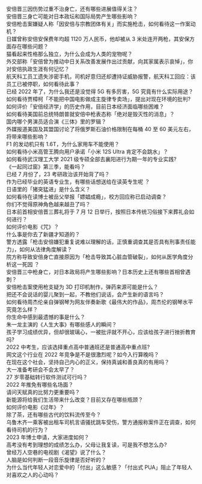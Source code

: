 安倍晋三因伤势过重不治身亡，还有哪些进展值得关注？  
安倍晋三身亡可能对日本政坛和国际局势产生哪些影响？  
安倍枪击案嫌疑人称「因安倍与宗教团体有关」而实施枪击，如何看待这一作案动机？  
日媒曾称安倍安保费年均超 1120 万人民币，他却被从 3 米处连开两枪，其安保方面存在哪些问题？  
猫看起来性格那么独立，为什么会成为人类的宠物呢？  
外交部称「安倍曾为推动中日关系改善发展作出过贡献，向其家属表示哀悼」，你对安倍执政生涯有何记忆？  
航天科工员工遗失涉密手机，司机好意归还却遭持证威胁报警，航天科工回应：该员工已被停职，如何看待此事？  
已经 2022 年了，为什么我还是没觉得 5G 有多厉害，5G 究竟有什么实际用途？  
如何看待贾樟柯「不能把中国电影做成主旋律专卖场」，提出对现在环境的批判?  
如何评价「安倍经济学」的历史作用，目前日本经济面临哪些困难？  
如何看待美国前总统特朗普就安倍中枪表态称「绝对是毁灭性的消息」？  
国内哪个男演员适合演《三体》里的罗辑？  
外媒报道美国及其盟国讨论了将俄罗斯石油价格限制在每桶 40 至 60 美元左右，将带来哪些影响？  
F1 的发动机只有 1.6T，为什么家用车不能使用？  
如何看待小米高管王腾向用户承诺「小米 12S Ultra 肯定不会跳水」？  
如何看待武汉理工大学 2021 级专硕全部去襄阳进行为期一年的专业实践?  
《一起同过窗》第三季，能看吗？  
已经 7 月份了，23 考研政治该开始背了吗？  
作为已经毕业的英语专业生，有哪些话想送给在读英专生呢 ？  
日语里的「猪突猛进」是什么含义？  
如何看待在读博士被岳父举报「嫖娼成瘾」，校方回应称已启动调查？  
你们不觉得原神角色越来越丑了吗？  
日本前首相安倍晋三葬礼将于 7 月 12 日举行，按照日本传统习俗接下来葬礼会如何进行？  
如何评价电影《咒》？  
什么事是你去了新疆才知道的？  
警方透露「枪击安倍嫌犯重复说难以理解的话，正慎重调查其是否具有刑事责任能力」，如何从法律角度解读？  
院方称导致安倍身亡直接原因为「枪击导致其心脏血管破裂」，如何从医学角度分析这一死因 ？  
安倍晋三中枪身亡，对日本政局将产生哪些影响？日本历史上还有哪些首相曾遇刺？  
安倍枪击案使用枪支疑为 3D 打印机制作，弹药来源可能是什么？  
把还不会说话的婴儿聚到一起，不教他们说话，会产生新的语言吗？  
如何看待周杰伦亲自弹钢琴为网友伴奏新歌《最伟大的作品》，周杰伦的钢琴水平究竟怎么样？  
你生命中感到最遗憾的事是什么？  
朱一龙主演的《人生大事》有哪些感人的瞬间？  
孩子学习成绩优异，但却很玻璃心，一被批评就不开心，应该给孩子进行挫折教育吗?  
2022 中考生，应该选择重点高中普通班还是普通高中重点班?  
网文这个行业在 2022 年竞争是不是很激烈呢？如今入行算晚吗？  
在现在这个社会，坚持自己内心的正义，保持真诚和善良真的有用吗？  
大一准备考研会不会太早了？  
27 岁零基础转行软件测试可行吗？  
2022 年推免有哪些名场面？  
请问天赋真的比努力更重要吗？  
新能源将给我们生活带来什么改变？目前又存在哪些瓶颈？  
如何评价电影《过年》？  
除了茶，还有哪些古代的饮料流传至今？  
乌鲁木齐一乘客被出租车司机言语骚扰跳车受伤，警方通报称案件正在调查，如何看待司机的行为？  
2023 年博士申请，大家进度如何？  
高考没有考到理想的成绩怎么办，父母让我复读，可是我不想怎么办?  
曾经万人空巷的电视剧《渴望》说了什么？  
人脑是如何判断一段音乐旋律是否好听的？  
为什么当代年轻人对恋爱中的「付出」这么敏感？「付出式 PUA」阻止了年轻人对喜欢之人的心动吗？  
